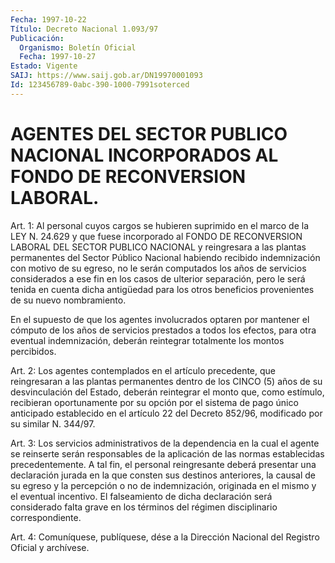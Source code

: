 ```yaml
---
Fecha: 1997-10-22
Título: Decreto Nacional 1.093/97
Publicación:
  Organismo: Boletín Oficial
  Fecha: 1997-10-27
Estado: Vigente
SAIJ: https://www.saij.gob.ar/DN19970001093
Id: 123456789-0abc-390-1000-7991soterced
---
```

# AGENTES DEL SECTOR PUBLICO NACIONAL INCORPORADOS AL  FONDO DE RECONVERSION LABORAL.

<a id="1"></a>
Art. 1: Al personal  cuyos  cargos se hubieren suprimido en el marco  de la LEY N. 24.629 y que fuese  incorporado  al  FONDO  DE RECONVERSION LABORAL  DEL  SECTOR  PUBLICO NACIONAL y reingresara a las  plantas  permanentes  del  Sector  Público  Nacional  habiendo recibido  indemnización  con  motivo  de  su egreso,  no  le  serán computados los años de servicios considerados  a  ese  fin  en  los casos  de  ulterior separación, pero le será tenida en cuenta dicha antigüedad para  los  otros  beneficios  provenientes  de  su nuevo nombramiento.

En el supuesto de que los agentes involucrados optaren por mantener el  cómputo de los años de servicios prestados a todos los efectos, para otra eventual indemnización, deberán reintegrar totalmente los montos percibidos.

<a id="2"></a>
Art.  2:  Los agentes contemplados en el artículo precedente, que reingresaran a las plantas permanentes dentro de los CINCO (5) años de su desvinculación  del  Estado, deberán reintegrar el monto que, como  estímulo,  recibieran oportunamente  por  su  opción  por  el sistema de pago único anticipado establecido en el artículo 22 del Decreto 852/96, modificado por su similar N. 344/97.

<a id="3"></a>
Art. 3: Los servicios administrativos de la dependencia en la cual el agente se reinserte  serán  responsables de la aplicación de las normas  establecidas  precedentemente.   A  tal  fin,  el  personal reingresante  deberá presentar una declaración  jurada  en  la  que consten sus destinos  anteriores,  la  causal  de  su  egreso  y la percepción  o  no  de  indemnización,  originada  en  el mismo y el eventual  incentivo.  El  falseamiento  de  dicha declaración  será considerado  falta grave en los términos del régimen  disciplinario correspondiente.

<a id="4"></a>
Art. 4: Comuníquese,  publíquese, dése a la Dirección Nacional del Registro  Oficial  y archívese.